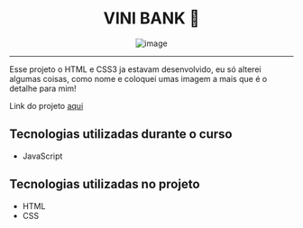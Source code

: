 <h1 align="center"> VINI BANK 💸</h1>

<div align="center">

![image](https://github.com/ViniciusFerreiraDeSa/Vini-Bank/assets/125524394/60fdfb24-e2bb-4e27-9840-c110107c4521)


</div>
<hr>
<p aling = "justify">Esse projeto o HTML e CSS3 ja estavam desenvolvido, eu só alterei algumas coisas, como nome e coloquei umas imagem a mais que é o detalhe para mim!</p>
<p aling="center">Link do projeto <a href="https://vini-bank.vercel.app/index.html" target= "_blank">aqui</a> </p>



## Tecnologias utilizadas durante o curso
* JavaScript

## Tecnologias utilizadas no projeto
* HTML
* CSS

